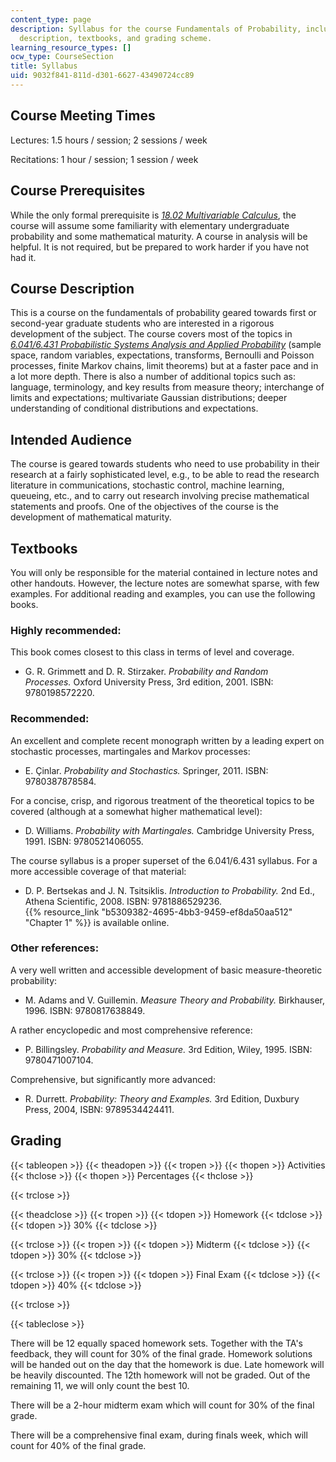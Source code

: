 ```yaml
---
content_type: page
description: Syllabus for the course Fundamentals of Probability, including course
  description, textbooks, and grading scheme.
learning_resource_types: []
ocw_type: CourseSection
title: Syllabus
uid: 9032f841-811d-d301-6627-43490724cc89
---
```


Course Meeting Times
--------------------

Lectures: 1.5 hours / session; 2 sessions / week

Recitations: 1 hour / session; 1 session / week

Course Prerequisites
--------------------

While the only formal prerequisite is [_18.02 Multivariable Calculus_](/courses/18-02sc-multivariable-calculus-fall-2010), the course will assume some familiarity with elementary undergraduate probability and some mathematical maturity. A course in analysis will be helpful. It is not required, but be prepared to work harder if you have not had it.

Course Description
------------------

This is a course on the fundamentals of probability geared towards first or second-year graduate students who are interested in a rigorous development of the subject. The course covers most of the topics in _[6.041/6.431 Probabilistic Systems Analysis and Applied Probability](/courses/6-041sc-probabilistic-systems-analysis-and-applied-probability-fall-2013)_ (sample space, random variables, expectations, transforms, Bernoulli and Poisson processes, finite Markov chains, limit theorems) but at a faster pace and in a lot more depth. There is also a number of additional topics such as: language, terminology, and key results from measure theory; interchange of limits and expectations; multivariate Gaussian distributions; deeper understanding of conditional distributions and expectations.

Intended Audience
-----------------

The course is geared towards students who need to use probability in their research at a fairly sophisticated level, e.g., to be able to read the research literature in communications, stochastic control, machine learning, queueing, etc., and to carry out research involving precise mathematical statements and proofs. One of the objectives of the course is the development of mathematical maturity.

Textbooks
---------

You will only be responsible for the material contained in lecture notes and other handouts. However, the lecture notes are somewhat sparse, with few examples. For additional reading and examples, you can use the following books.

### Highly recommended:

This book comes closest to this class in terms of level and coverage.

*   G. R. Grimmett and D. R. Stirzaker. _Probability and Random Processes._ Oxford University Press, 3rd edition, 2001. ISBN: 9780198572220.

### Recommended:

An excellent and complete recent monograph written by a leading expert on stochastic processes, martingales and Markov processes:

*   E. Çinlar. _Probability and Stochastics._ Springer, 2011. ISBN: 9780387878584.

For a concise, crisp, and rigorous treatment of the theoretical topics to be covered (although at a somewhat higher mathematical level):

*   D. Williams. _Probability with Martingales._ Cambridge University Press, 1991. ISBN: 9780521406055.

The course syllabus is a proper superset of the 6.041/6.431 syllabus. For a more accessible coverage of that material:

*   D. P. Bertsekas and J. N. Tsitsiklis. _Introduction to Probability._ 2nd Ed., Athena Scientific, 2008. ISBN: 9781886529236.  
    {{% resource_link "b5309382-4695-4bb3-9459-ef8da50aa512" "Chapter 1" %}} is available online.

### Other references:

A very well written and accessible development of basic measure-theoretic probability:

*   M. Adams and V. Guillemin. _Measure Theory and Probability._ Birkhauser, 1996. ISBN: 9780817638849.

A rather encyclopedic and most comprehensive reference:

*   P. Billingsley. _Probability and Measure._ 3rd Edition, Wiley, 1995. ISBN: 9780471007104.

Comprehensive, but significantly more advanced:

*   R. Durrett. _Probability: Theory and Examples._ 3rd Edition, Duxbury Press, 2004, ISBN: 9789534424411.

Grading
-------

{{< tableopen >}}
{{< theadopen >}}
{{< tropen >}}
{{< thopen >}}
Activities
{{< thclose >}}
{{< thopen >}}
Percentages
{{< thclose >}}

{{< trclose >}}

{{< theadclose >}}
{{< tropen >}}
{{< tdopen >}}
Homework
{{< tdclose >}}
{{< tdopen >}}
30%
{{< tdclose >}}

{{< trclose >}}
{{< tropen >}}
{{< tdopen >}}
Midterm
{{< tdclose >}}
{{< tdopen >}}
30%
{{< tdclose >}}

{{< trclose >}}
{{< tropen >}}
{{< tdopen >}}
Final Exam
{{< tdclose >}}
{{< tdopen >}}
40%
{{< tdclose >}}

{{< trclose >}}

{{< tableclose >}}

There will be 12 equally spaced homework sets. Together with the TA's feedback, they will count for 30% of the final grade. Homework solutions will be handed out on the day that the homework is due. Late homework will be heavily discounted. The 12th homework will not be graded. Out of the remaining 11, we will only count the best 10.

There will be a 2-hour midterm exam which will count for 30% of the final grade.

There will be a comprehensive final exam, during finals week, which will count for 40% of the final grade.